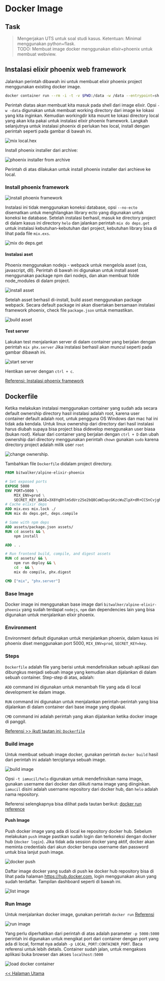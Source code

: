 # Docker Image

## Task

> Mengerjakan UTS untuk soal studi kasus. Ketentuan: Minimal menggunakan python+flask.\
TODO: Membuat image docker menggunakan elixir+phoenix untuk membuat webview.

## Instalasi elixir phoenix web framework

Jalankan perintah dibawah ini untuk membuat elixir phoenix project menggunakan existing docker image.
```bash
docker container run --rm -i -t -v $PWD:/data -w /data --entrypoint=sh elixir:1.9.1-alpine
```

Perintah diatas akan membuat kita masuk pada shell dari image elixir. Opsi `-w -data` digunakan untuk membuat working directory dari image ke lokasi yang kita inginkan. Kemudian workingdir kita mount ke lokasi directory local yang akan kita pakai untuk instalasi elixir phoenix framework. Langkah selanjutnya untuk instalasi phoenix di perlukan hex local, install dengan perintah seperti pada gambar di bawah ini.

![mix local.hex](imgs/001_mix_phx_new.png)

Install phoenix installer dari archive:

![phoenix installer from archive](imgs/002_install_phx_new_installer_phoenix.png)

Perintah di atas dilakukan untuk install phoenix installer dari archieve ke local.

### Install phoenix framework

![install phoenix framework](imgs/003_install_phoenix_app.png)

Instalasi ini tidak menggunakan koneksi database, opsi `--no-ecto` disematkan untuk menghilangkan library ecto yang digunakan untuk koneksi ke database. Setelah instalasi berhasil, masuk ke directory project di dalam kasus ini directory `helo` dan jalankan perintah `mix do deps.get` untuk instalasi kebutuhan-kebutuhan dari project, kebutuhan library bisa di lihat pada file `mix.exs`.

![mix do deps.get](imgs/004_phoenix_get_deps.png)

#### Instalasi aset

Phoenix menggunakan nodejs - webpack untuk mengelola asset (css, javascript, dll). Perintah di bawah ini digunakan untuk install asset menggunakan package npm dari nodejs, dan akan membuat folde node_modules di dalam project.

![install asset](imgs/005_install_asset.png)

Setelah asset berhasil di-install, build asset menggunakan package webpack. Secara default package ini akan disertakan bersamaan instalasi framework phoenix, check file `package.json` untuk memastikan.

![build asset](imgs/005_build_assets.png)

#### Test server

Lakukan test menjalankan server di dalam container yang berjalan dengan perintah `mix phx.server` Jika instalasi berhasil akan muncul seperti pada gambar dibawah ini.

![start server](imgs/006_start_server.png)

Hentikan server dengan `ctrl + c`.

[Referensi: Instalasi phoenix framework](https://hexdocs.pm/phoenix/installation.html#content)

## Dockerfile

Ketika melakukan instalasi menggunakan container yang sudah ada secara default ownership directory hasil instalasi adalah root, karena user container default adalah root, untuk pengguna OS Windows dan mac hal ini tidak ada kendala. Untuk linux ownership dari directory dari hasil instalasi harus diubah supaya bisa project bisa didevelop menggunakan user biasa (bukan root). Keluar dari container yang berjalan dengan `ctrl + D` dan ubah ownership dari directory menggunakan perintah `chown` gunakan `sudo` karena directory project adalah milik user `root`

![change ownership](imgs/007_change_ownership.png).

Tambahkan file `Dockerfile` didalam project directory.

```Dockerfile
FROM bitwalker/alpine-elixir-phoenix

# Set exposed ports
EXPOSE 5000
ENV PORT=5000 \
    MIX_ENV=prod \
    SECRET_KEY_BASE=3X8YqDhlmSdUrz2Se2bQ8CoWIopcGKzcWuZlpX+dR+CCSnCvjgh8DpD4Zm+UAlok
# Cache elixir deps
ADD mix.exs mix.lock ./
RUN mix do deps.get, deps.compile

# Same with npm deps
ADD assets/package.json assets/
RUN cd assets && \
    npm install

ADD . .

# Run frontend build, compile, and digest assets
RUN cd assets/ && \
    npm run deploy && \
    cd - && \
    mix do compile, phx.digest

CMD ["mix", "phx.server"]
```

### Base Image

Docker image ini menggunakan base image dari `bitwalker/alpine-elixir-phoenix` yang sudah terdapat `nodejs`, `npm` dan dependencies lain yang bisa digunakan untuk menjalankan elixir phoenix.

### Environment

Environment default digunakan untuk menjalankan phoenix, dalam kasus ini phoenix diset menggunakan port 5000, `MIX_ENV=prod`, `SECRET_KEY=key`.

### Steps

`Dockerfile` adalah file yang berisi untuk mendefinisikan sebuah aplikasi dan dibungkus menjadi sebuah image yang kemudian akan dijalankan di dalam sebuah container. Step-step di atas, adalah:

`ADD` command ini digunakan untuk menambah file yang ada di local development ke dalam image.

`RUN` command ini digunakan untuk menjalankan perintah-perintah yang bisa dijalankan di dalam container dari base image yang dipakai.

`CMD` command ini adalah perintah yang akan dijalankan ketika docker image di panggil.

[Referensi >> ikuti tautan ini: `Dockerfile`](https://docs.docker.com/v17.09/engine/reference/builder/)


### Build image

Untuk membuat sebuah image docker, gunakan perintah `docker build` hasil dari perintah ini adalah terciptanya sebuah image.

![build image](imgs/008_docker_build.png)

Opsi `-t iamucil/helo` digunakan untuk mendefinisikan nama image, gunakan username dari docker dan diikuti nama image yang diinginkan. `iamucil` disini adalah username repository dari docker hub, dan `helo` adalah nama repository.

Referensi selengkapnya bisa dilihat pada tautan berikut: [docker run reference](https://docs.docker.com/v17.09/engine/reference/commandline/build/#options)

#### Push Image

Push docker image yang ada di local ke repository docker hub. Sebelum melakukan `push` image pastikan sudah login dan terkoneksi dengan docker hub (`docker login`). Jika tidak ada session docker yang aktif, docker akan meminta credentials dari akun docker berupa username dan password untuk bisa lanjut push image.

![docker push](imgs/010_docker_push.png)

Daftar image docker yang sudah di push ke docker hub repository bisa di lihat pada halaman https://hub.docker.com, login menggunakan akun yang sudah terdaftar. Tampilan dashboard seperti di bawah ini.

![list image](imgs/011_list_docker_image.png)

### Run Image

Untuk menjalankan docker image, gunakan perintah `docker run` [Referensi](https://docs.docker.com/v17.09/engine/reference/commandline/run/)

![run image](imgs/009_docker_run.png)

Yang perlu diperhatikan dari perintah di atas adalah parameter `-p 5000:5000`  perintah ini digunakan untuk mengikat port dari container dengan port yang ada di local, format nya adalah `-p LOCAL_PORT:CONTAINER_PORT`. Baca referensi untuk lebih details. Container sudah jalan, untuk mengakses aplikasi buka browser dan akses `localhost:5000`

![load docker container](imgs/009_docker_run_01.png)

[<< Halaman Utama](../README.md)
